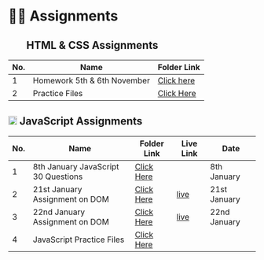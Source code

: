 # 👨‍💻 Assignments

## <img height="16px" src="https://www.w3.org/html/logo/badge/html5-badge-h-solo.png"><img height="16px" src="https://user-images.githubusercontent.com/110087385/210600757-c5cd4168-1913-4cb9-8c09-1d43f9a7565b.png"> HTML & CSS Assignments

| No. 	| **Name**                    	| **Folder Link**                                   	          |
|-----	|-----------------------------	|-------------------------------------------------------------    |
| 1   	| Homework 5th & 6th November 	| [Click here](./5th%20%26%206th%20Nov%20homework/) 	          |
| 2   	| Practice Files              	| [Click Here](../Other%20Practices/HTML%20%26%20CSS%20Practice/) |





## <img height="18px" src="https://user-images.githubusercontent.com/110087385/214230548-73bce776-1fc4-4373-bca2-29b1213e0062.jpg"> JavaScript Assignments

| No. 	| **Name**                            	| **Folder Link**                                                                            	| **Live Link**                             	| **Date**     	|
|-----	|-------------------------------------	|--------------------------------------------------------------------------------------------	|-------------------------------------------	|--------------	|
| 1   	| 8th January JavaScript 30 Questions 	| [Click Here](./JavaScript%20Assignments/8th%20Jan%20JavaScript%20Assignments/) 	|              | 8th January  	|
| 2   	| 21st January Assignment on DOM      	| [Click Here](./JavaScript%20Assignments/21st%20Jan%20JavaScript%20Assignment/) 	| [live](https://createcircle.netlify.app/) 	                 | 21st January   |
| 3   	| 22nd January Assignment on DOM      	| [Click Here](./JavaScript%20Assignments/22nd%20Jan%20JavaScript%20Assignment/)  	| [live](https://changebackgroundcolor23.netlify.app/)           | 22nd January   |
| 4   	| JavaScript Practice Files           	| [Click Here](../Other%20Practices/JavaScript%20Practice/)                                   	|                                           	|              	|